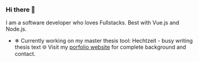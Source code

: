 ### Hi there 👋

I am a software developer who loves Fullstacks. Best with Vue.js and Node.js.

- ❄ Currently working on my master thesis tool: Hechtzeit - busy writing thesis text
 🌐 Visit my [porfolio website](https://haensse.dev) for complete background and contact.
